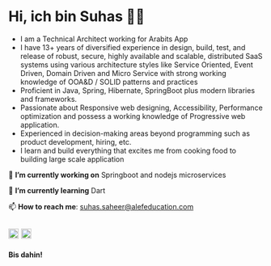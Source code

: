 # Hi, ich bin Suhas 👨‍💻


* I am a Technical Architect working for Arabits App
* I have  13+ years of diversified experience in design, build, test, and release of robust, secure, highly available and scalable, distributed SaaS systems using various architecture styles like Service Oriented, Event Driven, Domain Driven and Micro Service with strong working knowledge of OOA&D / SOLID patterns and practices
* Proficient in Java, Spring, Hibernate, SpringBoot plus modern libraries and frameworks.
* Passionate about Responsive web designing, Accessibility, Performance optimization and possess a working knowledge of Progressive web application.
* Experienced in decision-making areas beyond programming such as product development, hiring, etc.
* I learn and build everything that excites me from cooking food to building large scale application


🔭 **I’m currently working on**  Springboot and nodejs microservices

🌱 **I’m currently learning** Dart 

📫 **How to reach me**: suhas.saheer@alefeducation.com


## [<img src='https://img.icons8.com/color/2x/github--v1.png' alt='github' height='20'>](https://github.com/suhas-saal) [<img src='https://img.icons8.com/color/2x/linkedin.png' alt='linkedin' height='20'>](https://www.linkedin.com/in/suhas-saheer-bb570215/)


<b>Bis dahin!</b>
